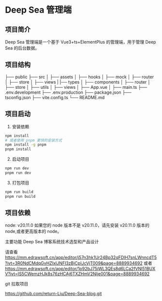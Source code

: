 # Deep Sea 管理端

## 项目简介

Deep Sea 管理端是一个基于 Vue3+ts+ElementPlus 的管理端，用于管理 Deep Sea 的后台数据。

## 项目结构

├── public
├── src
│ ├── assets
│ ├── hooks
│ ├── mock
│ ├── router
│ ├── store
│ ├── views
| |── types
│ ├── components
│ ├── router
│ ├── store
│ ├── utils
│ ├── views
│ ├── App.vue
│ ├── main.ts
├── .env.development
├── .env.production
├── package.json
├── tsconfig.json
├── vite.config.ts
└── README.md

## 项目启动

1. 安装依赖

```bash
npm install
# 或者使用 pnpm 更快的安装方式
npm install -g pnpm
pnpm install
```

2. 启动项目

```bash
npm run dev
pnpm run dev
```

3. 打包项目

```bash
npm run build
pnpm run build
```

## 项目依赖

node: v20.11.0
如果您的 node 版本不是 v20.11.0，请先安装 v20.11.0 版本的 node,或者更高版本的 node。

<!-- 或者可以使用 nvm 安装 node -->

主要功能 Deep Sea 博客系统技术选型和产品设计

请查看 https://mm.edrawsoft.cn/app/editor/j57n3hk1Ur24Bp32qFDlH7snLWnncdT5?ivt=3R0NdCMdqGvHZIxIJNFI3zBjCpIJcVjT009&page=8889934692
或者
https://mm.edrawsoft.cn/app/editor/1p92bJ75iWL3QEs8d6LCa2fVNl51BUXV?ivt=IS5CWemzHJk8s76zHCAj6TXZHmV2Nlje001&page=8889934692

git 拉取项目

https://github.com/return-Liu/Deep-Sea-blog.git
